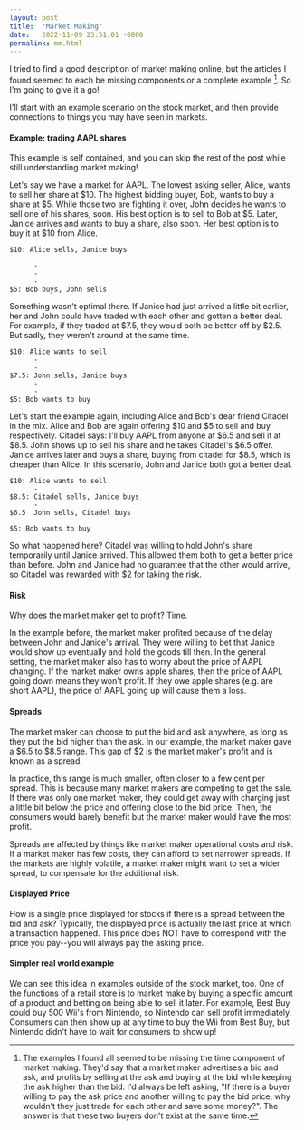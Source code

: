 ```yaml
---
layout: post
title:  "Market Making"
date:   2022-11-09 23:51:01 -0800
permalink: mm.html
---
```

I tried to find a good description of market making online, but the articles I found seemed to each be missing components or a complete example [^1]. So I'm going to give it a go!
<!-- This post won't attempt to cover all parts of market making, only offer a complete and self contained example. -->

I'll start with an example scenario on the stock market, and then provide connections to things you may have seen in markets.

#### Example: trading AAPL shares

This example is self contained, and you can skip the rest of the post while still understanding market making! 

Let's say we have a market for AAPL. The lowest asking seller, Alice, wants to sell her share at $10. The highest bidding buyer, Bob, wants to buy a share at $5. While those two are fighting it over, John decides he wants to sell one of his shares, soon. His best option is to sell to Bob at $5. Later, Janice arrives and wants to buy a share, also soon. Her best option is to buy it at $10 from Alice.

```
$10: Alice sells, Janice buys
      -
      -
      -
      -
$5: Bob buys, John sells
``` 

Something wasn't optimal there. If Janice had just arrived a little bit earlier, her and John could have traded with each other and gotten a better deal. For example, if they traded at $7.5, they would both be better off by $2.5. But sadly, they weren't around at the same time.

```
$10: Alice wants to sell 
      -
      -
$7.5: John sells, Janice buys
      -
      -
$5: Bob wants to buy
``` 

Let's start the example again, including Alice and Bob's dear friend Citadel in the mix. Alice and Bob are again offering $10 and $5 to sell and buy respectively. Citadel says: I'll buy AAPL from anyone at $6.5 and sell it at $8.5. John shows up to sell his share and he takes Citadel's $6.5 offer. Janice arrives later and buys a share, buying from citadel for $8.5, which is cheaper than Alice. In this scenario, John and Janice both got a better deal.

```
$10: Alice wants to sell 
      -
$8.5: Citadel sells, Janice buys
      -
$6.5  John sells, Citadel buys
      -
$5: Bob wants to buy
``` 

So what happened here? Citadel was willing to hold John's share temporarily until Janice arrived. This allowed them both to get a better price than before. John and Janice had no guarantee that the other would arrive, so Citadel was rewarded with $2 for taking the risk.

#### Risk
Why does the market maker get to profit? Time.

In the example before, the market maker profited because of the delay between John and Janice's arrival. They were willing to bet that Janice would show up eventually and hold the goods till then. In the general setting, the market maker also has to worry about the price of AAPL changing. If the market maker owns apple shares, then the price of AAPL going down means they won't profit. If they owe apple shares (e.g. are short AAPL), the price of AAPL going up will cause them a loss.

#### Spreads
The market maker can choose to put the bid and ask anywhere, as long as they put the bid higher than the ask. In our example, the market maker gave a $6.5 to $8.5 range. This gap of $2 is the market maker's profit and is known as a spread.

In practice, this range is much smaller, often closer to a few cent per spread. This is because many market makers are competing to get the sale. If there was only one market maker, they could get away with charging just a little bit below the price and offering close to the bid price. Then, the consumers would barely benefit but the market maker would have the most profit.

Spreads are affected by things like market maker operational costs and risk. If a market maker has few costs, they can afford to set narrower spreads. If the markets are highly volatile, a market maker might want to set a wider spread, to compensate for the additional risk.


#### Displayed Price

How is a single price displayed for stocks if there is a spread between the bid and ask? Typically, the displayed price is actually the last price at which a transaction happened. This price does NOT have to correspond with the price you pay--you will always pay the asking price.


#### Simpler real world example
We can see this idea in examples outside of the stock market, too. One of the functions of a retail store is to market make by buying a specific amount of a product and betting on being able to sell it later. For example, Best Buy could buy 500 Wii's from Nintendo, so Nintendo can sell profit immediately. Consumers can then show up at any time to buy the Wii from Best Buy, but Nintendo didn't have to wait for consumers to show up!

[^1]: The examples I found all seemed to be missing the time component of market making. They'd say that a market maker advertises a bid and ask, and profits by selling at the ask and buying at the bid while keeping the ask higher than the bid. I'd always be left asking, "If there is a buyer willing to pay the ask price and another willing to pay the bid price, why wouldn't they just trade for each other and save some money?". The answer is that these two buyers don't exist at the same time.